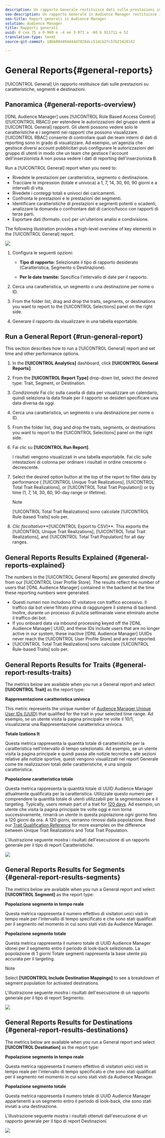 ```yaml
---
description: Un rapporto Generale restituisce dati sulle prestazioni su caratteristiche, segmenti e destinazioni.
seo-description: Un rapporto Generale in Audience Manager restituisce i dati sulle prestazioni su caratteristiche, segmenti e destinazioni.
seo-title: Report generali in Audience Manager
solution: Audience Manager
title: Rapporti generali
uuid: 0 cea 75 a 0-969 e -4 ee 3-971 a -60 b 911711 e 52
translation-type: tm+mt
source-git-commit: 18bb00d494d44d7028dcc51dcb2fc57b23420142

---
```



# General Reports{#general-reports}

[!UICONTROL General] Un rapporto restituisce dati sulle prestazioni su caratteristiche, segmenti e destinazioni.

## Panoramica {#general-reports-overview}

<!-- 

c_general_reports.xml

 -->

[!DNL Audience Manager] uses [!UICONTROL Role Based Access Control] ([!UICONTROL RBAC]) per estendere le autorizzazioni del gruppo utenti ai [!UICONTROL General] rapporti. Gli utenti possono vedere solo le caratteristiche e i segmenti nei rapporti che possono visualizzare. [!UICONTROL RBAC] consente di controllare quali dei team interni di dati di reporting sono in grado di visualizzare. Ad esempio, un'agenzia che gestisce diversi account pubblicitari può configurare le autorizzazioni del gruppo di utenti in modo che un team che gestisce l'account dell'inserzionista A non possa vedere i dati di reporting dell'inserzionista B.

Run a [!UICONTROL General] report when you need to:

* Rivedete le prestazioni per caratteristica, segmento o destinazione.
* Tracciare le impression (totale e univoca) a 1, 7, 14, 30, 60, 90 giorni e a intervalli di vita.
* Rivedete i conteggi totali e univoci dei caricamenti.
* Confronta le prestazioni e le prestazioni dei segmenti.
* Identificare caratteristiche di prestazioni e segmenti potenti o scadenti, analizzare la domanda o confrontare dati di carico/fuoco con rapporti di terze parti.
* Esportare dati (formato. csv) per un'ulteriore analisi e condivisione.

The following illustration provides a high-level overview of key elements in the [!UICONTROL General] report.

![](assets/general_reports.png)

1. Configura le seguenti opzioni:

   * **Tipo di rapporto:** Selezionate il tipo di rapporto desiderato (Caratteristica, Segmento o Destinazione).

   * **Per le date tramite:** Specifica l'intervallo di date per il rapporto.

2. Cerca una caratteristica, un segmento o una destinazione per nome o ID.
3. From the folder list, drag and drop the traits, segments, or destinations you want to report to the [!UICONTROL Selections] panel on the right side.
4. Generare il rapporto da visualizzare in una tabella esportabile.

## Run a General Report {#run-general-report}

This section describes how to run a [!UICONTROL General] report and set time and other performance options.

<!-- 

t_run_general_report.xml

 -->

1. In the **[!UICONTROL Analytics]** dashboard, click **[!UICONTROL General Reports]**.
1. From the **[!UICONTROL Report Type]** drop-down list, select the desired type: Trait, Segment, or Destination.
1. *Condizionale* Fai clic sulla casella di data per visualizzare un calendario, quindi seleziona la data finale per il rapporto se desideri specificare una data diversa da oggi.
1. Cerca una caratteristica, un segmento o una destinazione per nome o ID.
1. From the folder list, drag and drop the traits, segments, or destinations you want to report to the [!UICONTROL Selections] panel on the right side.
1. Fai clic su **[!UICONTROL Run Report]**.

   I risultati vengono visualizzati in una tabella esportabile. Fai clic sulle intestazioni di colonna per ordinare i risultati in ordine crescente o decrescente.
1. Select the desired option button at the top of the report to filter data by performance ( [!UICONTROL Unique Trait Realizations], [!UICONTROL Total Trait Realizations], or [!UICONTROL Total Trait Population]) or by time (1, 7, 14, 30, 60, 90-day range or lifetime).

   >[!NOTE]
   >
   >[!UICONTROL Total Trait Realizations] sono calcolate [!UICONTROL Rule-based Traits] solo per.

1. *Clic facoltativo***[!UICONTROL Export to CSV]**. This exports the [!UICONTROL Unique Trait Realizations], [!UICONTROL Total Trait Realizations], and [!UICONTROL Total Trait Population] for all day ranges.

## General Reports Results Explained {#general-reports-explained}

The numbers in the [!UICONTROL General Reports] are generated directly from our [!UICONTROL User Profile Store]. The results reflect the number of users that [!DNL Audience Manager] contained in the backend at the time these reporting numbers were generated.

* Questi numeri non includono ID visitatore con traffico eccessivo. Il traffico dai bot viene filtrato prima di raggiungere il sistema di backend. Inoltre, durante un processo di pulizia settimanale viene eliminato anche il traffico dei bot.
* If you onboard data via inbound processing keyed off the [!DNL Audience Manager] UUID, and these IDs include users that are no longer active in our system, these inactive [!DNL Audience Manager] UUIDs never reach the [!UICONTROL User Profile Store] and are not reported.
* [!UICONTROL Total Trait Realizations] sono calcolate [!UICONTROL Rule-based Traits] solo per.

## General Reports Results for Traits {#general-report-results-traits}

The metrics below are available when you run a General report and select **[!UICONTROL Trait]** as the report type:

**Rappresentazione caratteristica univoca**

This metric represents the unique number of [Audience Manager Unique User IDs (UUID)](../reference/ids-in-aam.md) that qualified for the trait in your selected time range. Ad esempio, se un utente visita la pagina principale tre volte il 10/1, visualizzerai una Rappresentazione caratteristica univoca.

**Totale Izations It**

Questa metrica rappresenta la quantità totale di caratteristiche per la caratteristica nell'intervallo di tempo selezionato. Ad esempio, se un utente visita la pagina principale e quindi passa alle notizie tecniche e alle sezioni relative alle notizie sportive, questi vengono visualizzati nel report Generale come tre realizzazioni totali delle caratteristiche, e una singola caratteristica.

**Popolazione caratteristica totale**

Questa metrica rappresenta la quantità totale di UUID Audience Manager attualmente qualificata per la caratteristica. Utilizzate questo numero per comprendere la quantità totale di utenti utilizzabili per la segmentazione e il targeting. Typically, users remain part of a trait for [120 days](../features/traits/create-onboarded-rule-based-traits.md#set-expiration-interval). Ad esempio, un utente che visita la pagina principale tre volte oggi e non torna successivamente, rimarrà un utente in questa popolazione ogni giorno fino a 120 giorni da ora. A 120 giorni, verranno rimossi dalla popolazione. Read our [Trait Qualification Reference](../features/traits/trait-qualification-reference.md) for more examples on the difference between Unique Trait Realizations and Total Trait Population.

L'illustrazione seguente mostra i risultati dell'esecuzione di un rapporto generale per il tipo di report Caratteristiche.

![](assets/general_reports_metrics.png)

## General Reports Results for Segments {#general-report-results-segments}

The metrics below are available when you run a General report and select **[!UICONTROL Segment]** as the report type:

**Popolazione segmento in tempo reale**

Questa metrica rappresenta il numero effettivo di visitatori unici visti in tempo reale per l'intervallo di tempo specificato e che sono stati qualificati per il segmento nel momento in cui sono stati visti da Audience Manager.

**Popolazione segmento totale**

Questa metrica rappresenta il numero totale di UUID Audience Manager idonei per il segmento entro il periodo di look-back selezionato. La popolazione di 1 giorni Totale segmenti rappresenta la base utente più accurata per il targeting.

>[!NOTE]
>
>Select **[!UICONTROL Include Destination Mappings]** to see a breakdown of segment population for activated destinations.

L'illustrazione seguente mostra i risultati dell'esecuzione di un rapporto generale per il tipo di report Segmento.

![](assets/general_reports_segment_metrics.png)

## General Reports Results for Destinations {#general-report-results-destinations}

The metrics below are available when you run a General report and select **[!UICONTROL Destination]** as the report type:

**Popolazione segmento in tempo reale**

Questa metrica rappresenta il numero effettivo di visitatori unici visti in tempo reale per l'intervallo di tempo specificato e che sono stati qualificati per il segmento nel momento in cui sono stati visti da Audience Manager.

**Popolazione segmento totale**

Questa metrica rappresenta il numero totale di UUID Audience Manager appartenenti a un segmento entro il periodo di look-back, che sono stati inviati a una destinazione.

L'illustrazione seguente mostra i risultati ottenuti dall'esecuzione di un rapporto generale per il tipo di report Destinazioni.

![](assets/general_reports_destinations.png)
